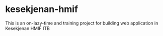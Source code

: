 # kesekjenan-hmif
This is an on-lazy-time and training project for building web application in Kesekjenan HMIF ITB
